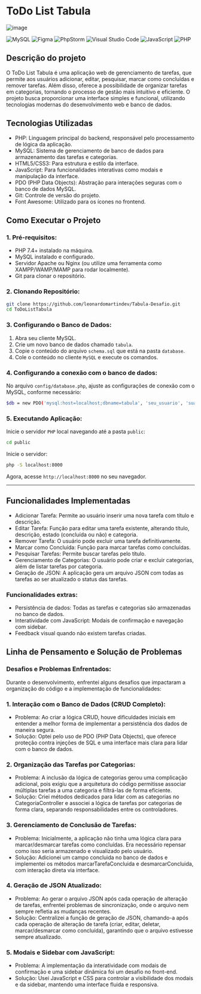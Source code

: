 # ToDo List Tabula
![image](https://github.com/user-attachments/assets/179cf936-153d-45de-8bcf-b13309b4e1a0)

![MySQL](https://img.shields.io/badge/mysql-4479A1.svg?style=for-the-badge&logo=mysql&logoColor=white)
![Figma](https://img.shields.io/badge/figma-%23F24E1E.svg?style=for-the-badge&logo=figma&logoColor=white)
![PhpStorm](https://img.shields.io/badge/phpstorm-143?style=for-the-badge&logo=phpstorm&logoColor=black&color=black&labelColor=darkorchid)
![Visual Studio Code](https://img.shields.io/badge/Visual%20Studio%20Code-0078d7.svg?style=for-the-badge&logo=visual-studio-code&logoColor=white)
![JavaScript](https://img.shields.io/badge/javascript-%23323330.svg?style=for-the-badge&logo=javascript&logoColor=%23F7DF1E)
![PHP](https://img.shields.io/badge/php-%23777BB4.svg?style=for-the-badge&logo=php&logoColor=white)


## Descrição do projeto

O ToDo List Tabula é uma aplicação web de gerenciamento de tarefas, que permite aos usuários adicionar, editar, pesquisar, marcar como concluídas e remover tarefas. Além disso, oferece a possibilidade de organizar tarefas em categorias, tornando o processo de gestão mais intuitivo e eficiente. O projeto busca proporcionar uma interface simples e funcional, utilizando tecnologias modernas do desenvolvimento web e banco de dados.

## Tecnologias Utilizadas

- PHP: Linguagem principal do backend, responsável pelo processamento de lógica da aplicação.
- MySQL: Sistema de gerenciamento de banco de dados para armazenamento das tarefas e categorias.
- HTML5/CSS3: Para estrutura e estilo da interface.
- JavaScript: Para funcionalidades interativas como modais e manipulação da interface.
- PDO (PHP Data Objects): Abstração para interações seguras com o banco de dados MySQL.
- Git: Controle de versão do projeto.
- Font Awesome: Utilizado para os ícones no frontend.

## Como Executar o Projeto

### 1. Pré-requisitos:

- PHP 7.4+ instalado na máquina.
- MySQL instalado e configurado.
- Servidor Apache ou Nginx (ou utilize uma ferramenta como XAMPP/WAMP/MAMP para rodar localmente).
- Git para clonar o repositório.

### 2. Clonando Repositório:

  ````bash
  git clone https://github.com/leonardomartindev/Tabula-Desafio.git
  cd ToDoListTabula
  ````

### 3. Configurando o Banco de Dados:
  1. Abra seu cliente MySQL.
  2. Crie um novo banco de dados chamado `tabula`.
  3. Copie o conteúdo do arquivo `schema.sql` que está na pasta `database`.
  4. Cole o conteúdo no cliente `MySQL` e execute os comandos.

### 4. Configurando a conexão com o banco de dados:

  No arquivo `config/database.php`, ajuste as configurações de conexão com o MySQL, conforme necessário:

  ```bash
  $db = new PDO('mysql:host=localhost;dbname=tabula', 'seu_usuario', 'sua_senha');
```

### 5. Executando Aplicação: 

Inicie o servidor `PHP` local navegando até a pasta `public`:

```bash
cd public
```

Inicie o servidor:

```bash
php -S localhost:8000
```

Agora, acesse `http://localhost:8000` no seu navegador.

---

## Funcionalidades Implementadas

- Adicionar Tarefa: Permite ao usuário inserir uma nova tarefa com título e descrição.
- Editar Tarefa: Função para editar uma tarefa existente, alterando título, descrição, estado (concluída ou não) e categoria.
- Remover Tarefa: O usuário pode excluir uma tarefa definitivamente.
- Marcar como Concluída: Função para marcar tarefas como concluídas.
- Pesquisar Tarefas: Permite buscar tarefas pelo título.
- Gerenciamento de Categorias: O usuário pode criar e excluir categorias, além de listar tarefas por categoria.
- Geração de JSON: A aplicação gera um arquivo JSON com todas as tarefas ao ser atualizado o status das tarefas.

### Funcionalidades extras:

- Persistência de dados: Todas as tarefas e categorias são armazenadas no banco de dados.
- Interatividade com JavaScript: Modais de confirmação e navegação com sidebar.
- Feedback visual quando não existem tarefas criadas.

## Linha de Pensamento e Solução de Problemas

### Desafios e Problemas Enfrentados:
Durante o desenvolvimento, enfrentei alguns desafios que impactaram a organização do código e a implementação de funcionalidades:

### 1. Interação com o Banco de Dados (CRUD Completo):

- Problema: Ao criar a lógica CRUD, houve dificuldades iniciais em entender a melhor forma de implementar a persistência dos dados de maneira segura.
- Solução: Optei pelo uso de PDO (PHP Data Objects), que oferece proteção contra injeções de SQL e uma interface mais clara para lidar com o banco de dados.

### 2. Organização das Tarefas por Categorias:

- Problema: A inclusão da lógica de categorias gerou uma complicação adicional, pois exigiu que a arquitetura do código permitisse associar múltiplas tarefas a uma categoria e filtrá-las de forma eficiente.
- Solução: Criei métodos dedicados para lidar com as categorias no CategoriaController e associei a lógica de tarefas por categorias de forma clara, separando responsabilidades entre os controladores.

### 3. Gerenciamento de Conclusão de Tarefas:

- Problema: Inicialmente, a aplicação não tinha uma lógica clara para marcar/desmarcar tarefas como concluídas. Era necessário repensar como isso seria armazenado e visualizado pelo usuário.
- Solução: Adicionei um campo concluida no banco de dados e implementei os métodos marcarTarefaConcluida e desmarcarConcluida, com interação direta via interface.

### 4. Geração de JSON Atualizado:

- Problema: Ao gerar o arquivo JSON após cada operação de alteração de tarefas, enfrentei problemas de sincronização, onde o arquivo nem sempre refletia as mudanças recentes.
- Solução: Centralizei a função de geração de JSON, chamando-a após cada operação de alteração de tarefa (criar, editar, deletar, marcar/desmarcar como concluída), garantindo que o arquivo estivesse sempre atualizado.

### 5. Modais e Sidebar com JavaScript:

- Problema: A implementação da interatividade com modais de confirmação e uma sidebar dinâmica foi um desafio no front-end.
- Solução: Usei JavaScript e CSS para controlar a visibilidade dos modais e da sidebar, mantendo uma interface fluida e responsiva.
